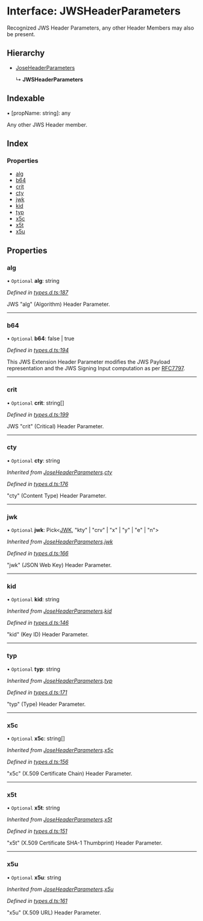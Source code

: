# Interface: JWSHeaderParameters

Recognized JWS Header Parameters, any other Header Members
may also be present.

## Hierarchy

* [JoseHeaderParameters](_types_d_.joseheaderparameters.md)

  ↳ **JWSHeaderParameters**

## Indexable

▪ [propName: string]: any

Any other JWS Header member.

## Index

### Properties

* [alg](_types_d_.jwsheaderparameters.md#alg)
* [b64](_types_d_.jwsheaderparameters.md#b64)
* [crit](_types_d_.jwsheaderparameters.md#crit)
* [cty](_types_d_.jwsheaderparameters.md#cty)
* [jwk](_types_d_.jwsheaderparameters.md#jwk)
* [kid](_types_d_.jwsheaderparameters.md#kid)
* [typ](_types_d_.jwsheaderparameters.md#typ)
* [x5c](_types_d_.jwsheaderparameters.md#x5c)
* [x5t](_types_d_.jwsheaderparameters.md#x5t)
* [x5u](_types_d_.jwsheaderparameters.md#x5u)

## Properties

### alg

• `Optional` **alg**: string

*Defined in [types.d.ts:187](https://github.com/panva/jose/blob/v3.x/src/types.d.ts#L187)*

JWS "alg" (Algorithm) Header Parameter.

___

### b64

• `Optional` **b64**: false \| true

*Defined in [types.d.ts:194](https://github.com/panva/jose/blob/v3.x/src/types.d.ts#L194)*

This JWS Extension Header Parameter modifies the JWS Payload
representation and the JWS Signing Input computation as per
[RFC7797](https://tools.ietf.org/html/rfc7797).

___

### crit

• `Optional` **crit**: string[]

*Defined in [types.d.ts:199](https://github.com/panva/jose/blob/v3.x/src/types.d.ts#L199)*

JWS "crit" (Critical) Header Parameter.

___

### cty

• `Optional` **cty**: string

*Inherited from [JoseHeaderParameters](_types_d_.joseheaderparameters.md).[cty](_types_d_.joseheaderparameters.md#cty)*

*Defined in [types.d.ts:176](https://github.com/panva/jose/blob/v3.x/src/types.d.ts#L176)*

"cty" (Content Type) Header Parameter.

___

### jwk

• `Optional` **jwk**: Pick\<[JWK](_types_d_.jwk.md), \"kty\" \| \"crv\" \| \"x\" \| \"y\" \| \"e\" \| \"n\">

*Inherited from [JoseHeaderParameters](_types_d_.joseheaderparameters.md).[jwk](_types_d_.joseheaderparameters.md#jwk)*

*Defined in [types.d.ts:166](https://github.com/panva/jose/blob/v3.x/src/types.d.ts#L166)*

"jwk" (JSON Web Key) Header Parameter.

___

### kid

• `Optional` **kid**: string

*Inherited from [JoseHeaderParameters](_types_d_.joseheaderparameters.md).[kid](_types_d_.joseheaderparameters.md#kid)*

*Defined in [types.d.ts:146](https://github.com/panva/jose/blob/v3.x/src/types.d.ts#L146)*

"kid" (Key ID) Header Parameter.

___

### typ

• `Optional` **typ**: string

*Inherited from [JoseHeaderParameters](_types_d_.joseheaderparameters.md).[typ](_types_d_.joseheaderparameters.md#typ)*

*Defined in [types.d.ts:171](https://github.com/panva/jose/blob/v3.x/src/types.d.ts#L171)*

"typ" (Type) Header Parameter.

___

### x5c

• `Optional` **x5c**: string[]

*Inherited from [JoseHeaderParameters](_types_d_.joseheaderparameters.md).[x5c](_types_d_.joseheaderparameters.md#x5c)*

*Defined in [types.d.ts:156](https://github.com/panva/jose/blob/v3.x/src/types.d.ts#L156)*

"x5c" (X.509 Certificate Chain) Header Parameter.

___

### x5t

• `Optional` **x5t**: string

*Inherited from [JoseHeaderParameters](_types_d_.joseheaderparameters.md).[x5t](_types_d_.joseheaderparameters.md#x5t)*

*Defined in [types.d.ts:151](https://github.com/panva/jose/blob/v3.x/src/types.d.ts#L151)*

"x5t" (X.509 Certificate SHA-1 Thumbprint) Header Parameter.

___

### x5u

• `Optional` **x5u**: string

*Inherited from [JoseHeaderParameters](_types_d_.joseheaderparameters.md).[x5u](_types_d_.joseheaderparameters.md#x5u)*

*Defined in [types.d.ts:161](https://github.com/panva/jose/blob/v3.x/src/types.d.ts#L161)*

"x5u" (X.509 URL) Header Parameter.
